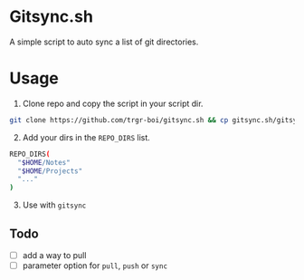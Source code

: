 # Gitsync.sh

A simple script to auto sync a list of git directories.

# Usage

1. Clone repo and copy the script in your script dir.

```bash
git clone https://github.com/trgr-boi/gitsync.sh && cp gitsync.sh/gitsync ~/.local/bin/
```

2. Add your dirs in the `REPO_DIRS` list.

```bash
REPO_DIRS(
  "$HOME/Notes"
  "$HOME/Projects"
  "..."
)
```

3. Use with `gitsync`

## Todo

- [ ] add a way to pull
- [ ] parameter option for `pull`, `push` or `sync`
